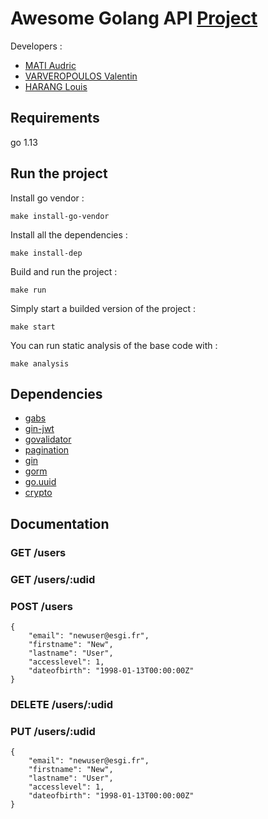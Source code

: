 # Awesome Golang API [Project](https://github.com/ritoon/cours/blob/esgi/project/README.md)

Developers :
- [MATI Audric](https://github.com/odrik)
- [VARVEROPOULOS Valentin](https://github.com/firenaik)
- [HARANG Louis](https://github.com/louishrg)

## Requirements

go 1.13

## Run the project

Install go vendor :

```make install-go-vendor```

Install all the dependencies :

```make install-dep```

Build and run the project :

```make run```

Simply start a builded version of the project :

```make start```

You can run static analysis of the base code with :

```make analysis```

## Dependencies

-  [gabs](github.com/Jeffail/gabs)
-  [gin-jwt](github.com/appleboy/gin-jwt/v2)
-  [govalidator](github.com/asaskevich/govalidator)
-  [pagination](github.com/biezhi/gorm-paginator/pagination)
-  [gin](github.com/gin-gonic/gin)
-  [gorm](github.com/jinzhu/gorm)
-  [go.uuid](github.com/satori/go.uuid)
-  [crypto](golang.org/x/crypto)

## Documentation

### GET /users

### GET /users/:udid

### POST /users
    {
        "email": "newuser@esgi.fr",
        "firstname": "New",
        "lastname": "User",
        "accesslevel": 1,
        "dateofbirth": "1998-01-13T00:00:00Z"
    }

### DELETE /users/:udid

### PUT /users/:udid
    {
        "email": "newuser@esgi.fr",
        "firstname": "New",
        "lastname": "User",
        "accesslevel": 1,
        "dateofbirth": "1998-01-13T00:00:00Z"
    }
